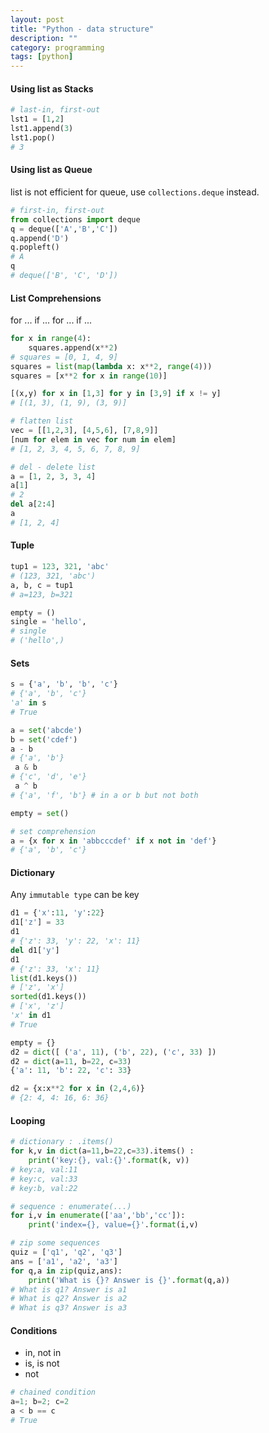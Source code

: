 ```yaml
---
layout: post
title: "Python - data structure"
description: ""
category: programming
tags: [python]
---
```


#### Using list as Stacks

```python
# last-in, first-out
lst1 = [1,2]
lst1.append(3)
lst1.pop()
# 3
```

#### Using list as Queue

list is not efficient for queue, use `collections.deque` instead.

```python
# first-in, first-out
from collections import deque
q = deque(['A','B','C'])
q.append('D')
q.popleft()
# A
q
# deque(['B', 'C', 'D'])
```

#### List Comprehensions

for ... if ... for ... if ...

```python
for x in range(4):
    squares.append(x**2)
# squares = [0, 1, 4, 9]
squares = list(map(lambda x: x**2, range(4)))
squares = [x**2 for x in range(10)]

[(x,y) for x in [1,3] for y in [3,9] if x != y]
# [(1, 3), (1, 9), (3, 9)]

# flatten list
vec = [[1,2,3], [4,5,6], [7,8,9]]
[num for elem in vec for num in elem]
# [1, 2, 3, 4, 5, 6, 7, 8, 9]

# del - delete list
a = [1, 2, 3, 3, 4]
a[1]
# 2
del a[2:4]
a
# [1, 2, 4]
```

#### Tuple

```python
tup1 = 123, 321, 'abc'
# (123, 321, 'abc')
a, b, c = tup1
# a=123, b=321

empty = ()
single = 'hello',
# single
# ('hello',)
```

#### Sets

```python
s = {'a', 'b', 'b', 'c'}
# {'a', 'b', 'c'}
'a' in s
# True

a = set('abcde')
b = set('cdef')
a - b
# {'a', 'b'}
 a & b
# {'c', 'd', 'e'}
 a ^ b
# {'a', 'f', 'b'} # in a or b but not both

empty = set()

# set comprehension
a = {x for x in 'abbcccdef' if x not in 'def'}
# {'a', 'b', 'c'}
```

#### Dictionary

Any `immutable type` can be key

```python
d1 = {'x':11, 'y':22}
d1['z'] = 33
d1
# {'z': 33, 'y': 22, 'x': 11}
del d1['y']
d1
# {'z': 33, 'x': 11}
list(d1.keys())
# ['z', 'x']
sorted(d1.keys())
# ['x', 'z']
'x' in d1
# True

empty = {}
d2 = dict([ ('a', 11), ('b', 22), ('c', 33) ])
d2 = dict(a=11, b=22, c=33)
{'a': 11, 'b': 22, 'c': 33}

d2 = {x:x**2 for x in (2,4,6)}
# {2: 4, 4: 16, 6: 36}
```

#### Looping

```python
# dictionary : .items()
for k,v in dict(a=11,b=22,c=33).items() : 
    print('key:{}, val:{}'.format(k, v))
# key:a, val:11
# key:c, val:33
# key:b, val:22

# sequence : enumerate(...)
for i,v in enumerate(['aa','bb','cc']):
    print('index={}, value={}'.format(i,v)

# zip some sequences
quiz = ['q1', 'q2', 'q3']
ans = ['a1', 'a2', 'a3']
for q,a in zip(quiz,ans):
    print('What is {}? Answer is {}'.format(q,a))
# What is q1? Answer is a1
# What is q2? Answer is a2
# What is q3? Answer is a3
```

#### Conditions

- in, not in
- is, is not
- not

```python
# chained condition
a=1; b=2; c=2
a < b == c
# True
```